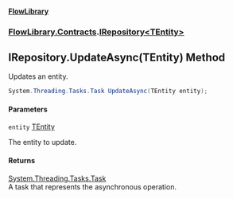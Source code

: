 #### [FlowLibrary](FlowLibrary.md 'FlowLibrary')
### [FlowLibrary.Contracts](FlowLibrary.Contracts.md 'FlowLibrary.Contracts').[IRepository&lt;TEntity&gt;](IRepository_TEntity_.md 'FlowLibrary.Contracts.IRepository<TEntity>')

## IRepository<TEntity>.UpdateAsync(TEntity) Method

Updates an entity.

```csharp
System.Threading.Tasks.Task UpdateAsync(TEntity entity);
```
#### Parameters

<a name='FlowLibrary.Contracts.IRepository_TEntity_.UpdateAsync(TEntity).entity'></a>

`entity` [TEntity](IRepository_TEntity_.md#FlowLibrary.Contracts.IRepository_TEntity_.TEntity 'FlowLibrary.Contracts.IRepository<TEntity>.TEntity')

The entity to update.

#### Returns
[System.Threading.Tasks.Task](https://docs.microsoft.com/en-us/dotnet/api/System.Threading.Tasks.Task 'System.Threading.Tasks.Task')  
A task that represents the asynchronous operation.